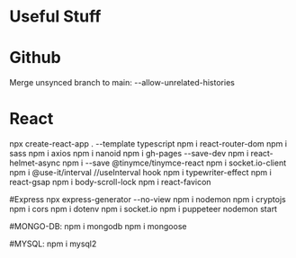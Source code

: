 <h1>Useful Stuff</h1>

# Github
Merge unsynced branch to main:
--allow-unrelated-histories

# React
npx create-react-app . --template typescript
npm i react-router-dom
npm i sass
npm i axios
npm i nanoid
npm i gh-pages --save-dev
npm i react-helmet-async
npm i --save @tinymce/tinymce-react
npm i socket.io-client
npm i @use-it/interval    //useInterval hook
npm i typewriter-effect
npm i react-gsap
npm i body-scroll-lock
npm i react-favicon

#Express
npx express-generator --no-view
npm i nodemon
npm i cryptojs
npm i cors
npm i dotenv
npm i socket.io
npm i puppeteer
nodemon start

#MONGO-DB:
npm i mongodb
npm i mongoose

#MYSQL:
npm i mysql2

